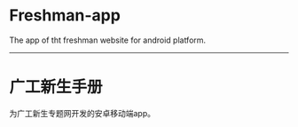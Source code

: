 Freshman-app
============

The app of tht freshman website for android platform.

***

广工新生手册
============

为广工新生专题网开发的安卓移动端app。

